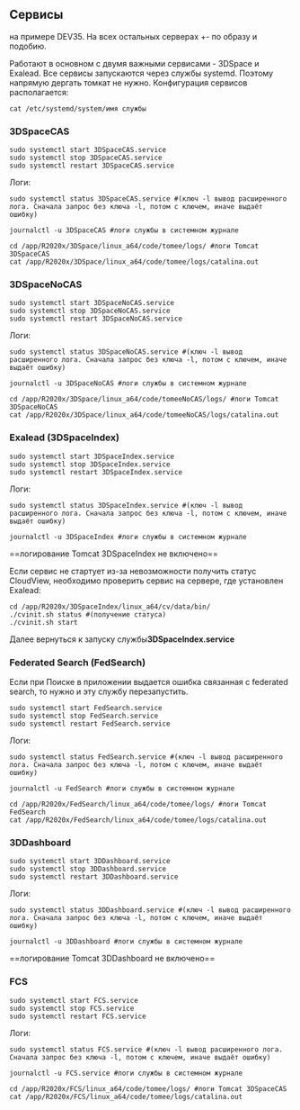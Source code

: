 
## Сервисы 
на примере DEV35. На всех остальных серверах +- по образу и подобию.

Работают в основном с двумя важными сервисами - 3DSpace и Exalead. Все сервисы запускаются через службы systemd. Поэтому напрямую дергать томкат не нужно.
Конфигурация сервисов располагается:
```Shell
cat /etc/systemd/system/имя службы
```

### 3DSpaceCAS
```Shell
sudo systemctl start 3DSpaceCAS.service
sudo systemctl stop 3DSpaceCAS.service
sudo systemctl restart 3DSpaceCAS.service
```
Логи: 
```Shell
sudo systemctl status 3DSpaceCAS.service #(ключ -l вывод расширенного лога. Сначала запрос без ключа -l, потом с ключем, иначе выдаёт ошибку)

journalctl -u 3DSpaceCAS #логи службы в системном журнале

cd /app/R2020x/3DSpace/linux_a64/code/tomee/logs/ #логи Tomcat 3DSpaceCAS
cat /app/R2020x/3DSpace/linux_a64/code/tomee/logs/catalina.out
```

### 3DSpaceNoCAS
```Shell
sudo systemctl start 3DSpaceNoCAS.service
sudo systemctl stop 3DSpaceNoCAS.service
sudo systemctl restart 3DSpaceNoCAS.service
```
Логи: 
```Shell
sudo systemctl status 3DSpaceNoCAS.service #(ключ -l вывод расширенного лога. Сначала запрос без ключа -l, потом с ключем, иначе выдаёт ошибку)

journalctl -u 3DSpaceNoCAS #логи службы в системном журнале

cd /app/R2020x/3DSpace/linux_a64/code/tomeeNoCAS/logs/ #логи Tomcat 3DSpaceNoCAS
cat /app/R2020x/3DSpace/linux_a64/code/tomeeNoCAS/logs/catalina.out
```

### Exalead (3DSpaceIndex)
```Shell
sudo systemctl start 3DSpaceIndex.service
sudo systemctl stop 3DSpaceIndex.service
sudo systemctl restart 3DSpaceIndex.service
```
Логи: 
```Shell
sudo systemctl status 3DSpaceIndex.service #(ключ -l вывод расширенного лога. Сначала запрос без ключа -l, потом с ключем, иначе выдаёт ошибку)

journalctl -u 3DSpaceIndex #логи службы в системном журнале
```
==логирование Tomcat 3DSpaceIndex не включено==

Если сервис не стартует из-за невозможности получить статус CloudView, необходимо проверить сервис на сервере, где установлен Exalead:
```Shell
cd /app/R2020x/3DSpaceIndex/linux_a64/cv/data/bin/
./cvinit.sh status #(получение статуса)
./cvinit.sh start
```
Далее вернуться к запуску службы**3DSpaceIndex.service**

### Federated Search (FedSearch)
Если при Поиске в приложении выдается ошибка связанная с federated search, то нужно и эту службу перезапустить.
```Shell
sudo systemctl start FedSearch.service
sudo systemctl stop FedSearch.service
sudo systemctl restart FedSearch.service
```
Логи: 
```Shell
sudo systemctl status FedSearch.service #(ключ -l вывод расширенного лога. Сначала запрос без ключа -l, потом с ключем, иначе выдаёт ошибку)

journalctl -u FedSearch #логи службы в системном журнале

cd /app/R2020x/FedSearch/linux_a64/code/tomee/logs/ #логи Tomcat FedSearch
cat /app/R2020x/FedSearch/linux_a64/code/tomee/logs/catalina.out
```

### 3DDashboard
```Shell
sudo systemctl start 3DDashboard.service
sudo systemctl stop 3DDashboard.service
sudo systemctl restart 3DDashboard.service
```
Логи: 
```Shell
sudo systemctl status 3DDashboard.service #(ключ -l вывод расширенного лога. Сначала запрос без ключа -l, потом с ключем, иначе выдаёт ошибку)

journalctl -u 3DDashboard #логи службы в системном журнале
```
==логирование Tomcat 3DDashboard не включено==

### FCS 
```Shell
sudo systemctl start FCS.service
sudo systemctl stop FCS.service
sudo systemctl restart FCS.service
```
Логи: 
```Shell
sudo systemctl status FCS.service #(ключ -l вывод расширенного лога. Сначала запрос без ключа -l, потом с ключем, иначе выдаёт ошибку)

journalctl -u FCS.service #логи службы в системном журнале

cd /app/R2020x/FCS/linux_a64/code/tomee/logs/ #логи Tomcat 3DSpaceCAS
cat /app/R2020x/FCS/linux_a64/code/tomee/logs/catalina.out
```
